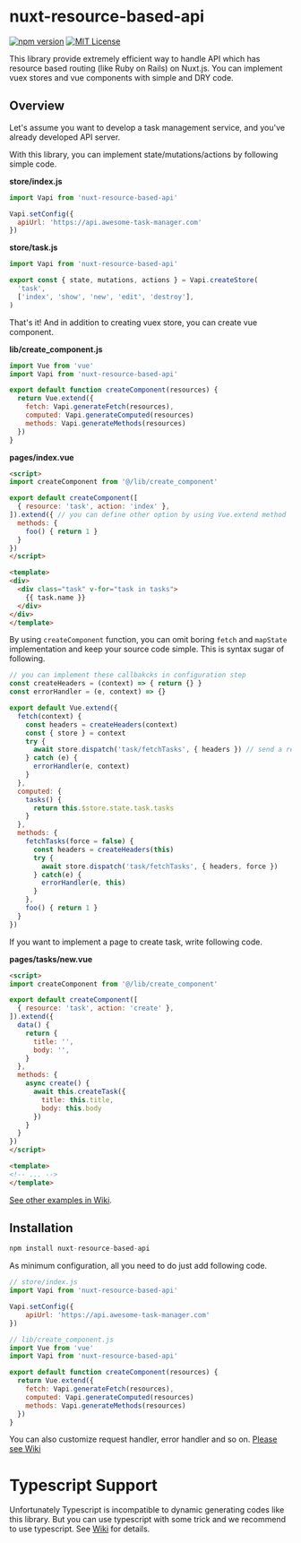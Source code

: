 # nuxt-resource-based-api
[![npm version](https://badge.fury.io/js/nuxt-resource-based-api.svg)](https://badge.fury.io/js/nuxt-resource-based-api)
[![MIT License](http://img.shields.io/badge/license-MIT-blue.svg?style=flat)](LICENSE)

This library provide extremely efficient way to handle API which has resource based routing (like Ruby on Rails) on Nuxt.js.
You can implement vuex stores and vue components with simple and DRY code.

## Overview
Let's assume you want to develop a task management service, and you've already developed API server.

With this library, you can implement state/mutations/actions by following simple code.


**store/index.js**
```js
import Vapi from 'nuxt-resource-based-api'

Vapi.setConfig({
  apiUrl: 'https://api.awesome-task-manager.com'
})
```

**store/task.js**

```js
import Vapi from 'nuxt-resource-based-api'

export const { state, mutations, actions } = Vapi.createStore(
  'task',
  ['index', 'show', 'new', 'edit', 'destroy'],
)
```

That's it! And in addition to creating vuex store, you can create vue component.

**lib/create_component.js**

```js
import Vue from 'vue'
import Vapi from 'nuxt-resource-based-api'

export default function createComponent(resources) {
  return Vue.extend({
    fetch: Vapi.generateFetch(resources),
    computed: Vapi.generateComputed(resources)
    methods: Vapi.generateMethods(resources)
  })
}
```

**pages/index.vue**

```html
<script>
import createComponent from '@/lib/create_component'

export default createComponent([
  { resource: 'task', action: 'index' },
]).extend({ // you can define other option by using Vue.extend method
  methods: {
    foo() { return 1 }
  }
})
</script>

<template>
<div>
  <div class="task" v-for="task in tasks">
    {{ task.name }}
  </div>
</div>
</template>
```

By using `createComponent` function, you can omit boring `fetch` and `mapState` implementation and keep your source code simple. This is syntax sugar of following.

```js
// you can implement these callbakcks in configuration step
const createHeaders = (context) => { return {} }
const errorHandler = (e, context) => {}

export default Vue.extend({
  fetch(context) {
    const headers = createHeaders(context)
    const { store } = context
    try {
      await store.dispatch('task/fetchTasks', { headers }) // send a request (GET https://api.awesome-task-manager.com/tasks) and store the response
    } catch (e) {
      errorHandler(e, context)
    }
  },
  computed: {
    tasks() {
      return this.$store.state.task.tasks
    }
  },
  methods: {
    fetchTasks(force = false) {
      const headers = createHeaders(this)
      try {
        await store.dispatch('task/fetchTasks', { headers, force })
      } catch(e) {
        errorHandler(e, this)
      }
    },
    foo() { return 1 }
  }
})
```

If you want to implement a page to create task, write following code.

**pages/tasks/new.vue**

```html
<script>
import createComponent from '@/lib/create_component'

export default createComponent([
  { resource: 'task', action: 'create' },
]).extend({
  data() {
    return {
      title: '',
      body: '',
    }
  },
  methods: {
    async create() {
      await this.createTask({
        title: this.title,
        body: this.body
      })
    }
  }
})
</script>

<template>
<!-- ... -->
</template>
```

[See other examples in Wiki](https://github.com/nullnull/nuxt-resource-based-api/wiki/Examples).


## Installation
```js
npm install nuxt-resource-based-api
```

As minimum configuration, all you need to do just add following code.

```js
// store/index.js
import Vapi from 'nuxt-resource-based-api'

Vapi.setConfig({
    apiUrl: 'https://api.awesome-task-manager.com'
})
```

```js
// lib/create_component.js
import Vue from 'vue'
import Vapi from 'nuxt-resource-based-api'

export default function createComponent(resources) {
  return Vue.extend({
    fetch: Vapi.generateFetch(resources),
    computed: Vapi.generateComputed(resources)
    methods: Vapi.generateMethods(resources)
  })
}
```

You can also customize request handler, error handler and so on. [Please see Wiki](https://github.com/nullnull/nuxt-resource-based-api/wiki/Configuration)

# Typescript Support
Unfortunately Typescript is incompatible to dynamic generating codes like this library.
But you can use typescript with some trick and we recommend to use typescript. See [Wiki](https://github.com/nullnull/nuxt-resource-based-api/wiki/Typescript-support) for details.

